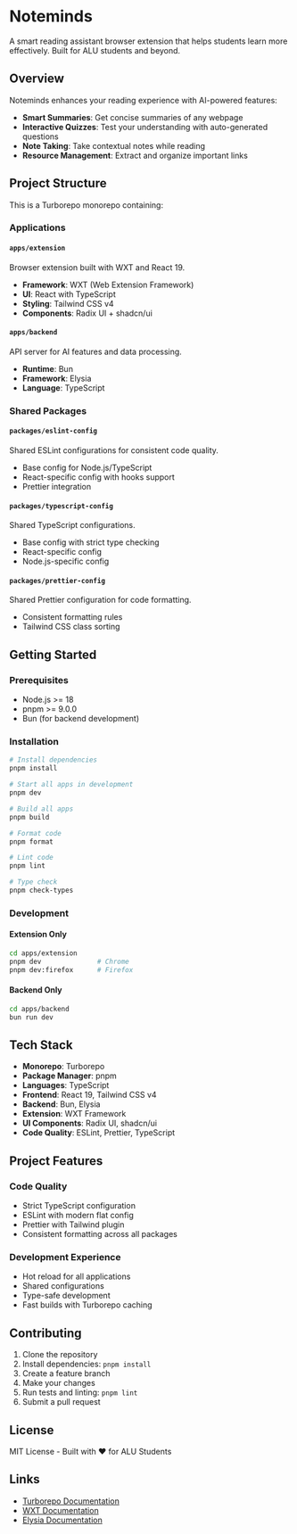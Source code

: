 # Noteminds

A smart reading assistant browser extension that helps students learn more effectively. Built for ALU students and beyond.

## Overview

Noteminds enhances your reading experience with AI-powered features:

- **Smart Summaries**: Get concise summaries of any webpage
- **Interactive Quizzes**: Test your understanding with auto-generated questions
- **Note Taking**: Take contextual notes while reading
- **Resource Management**: Extract and organize important links

## Project Structure

This is a Turborepo monorepo containing:

### Applications

#### `apps/extension`

Browser extension built with WXT and React 19.

- **Framework**: WXT (Web Extension Framework)
- **UI**: React with TypeScript
- **Styling**: Tailwind CSS v4
- **Components**: Radix UI + shadcn/ui

#### `apps/backend`

API server for AI features and data processing.

- **Runtime**: Bun
- **Framework**: Elysia
- **Language**: TypeScript

### Shared Packages

#### `packages/eslint-config`

Shared ESLint configurations for consistent code quality.

- Base config for Node.js/TypeScript
- React-specific config with hooks support
- Prettier integration

#### `packages/typescript-config`

Shared TypeScript configurations.

- Base config with strict type checking
- React-specific config
- Node.js-specific config

#### `packages/prettier-config`

Shared Prettier configuration for code formatting.

- Consistent formatting rules
- Tailwind CSS class sorting

## Getting Started

### Prerequisites

- Node.js >= 18
- pnpm >= 9.0.0
- Bun (for backend development)

### Installation

```bash
# Install dependencies
pnpm install

# Start all apps in development
pnpm dev

# Build all apps
pnpm build

# Format code
pnpm format

# Lint code
pnpm lint

# Type check
pnpm check-types
```

### Development

#### Extension Only

```bash
cd apps/extension
pnpm dev              # Chrome
pnpm dev:firefox      # Firefox
```

#### Backend Only

```bash
cd apps/backend
bun run dev
```

## Tech Stack

- **Monorepo**: Turborepo
- **Package Manager**: pnpm
- **Languages**: TypeScript
- **Frontend**: React 19, Tailwind CSS v4
- **Backend**: Bun, Elysia
- **Extension**: WXT Framework
- **UI Components**: Radix UI, shadcn/ui
- **Code Quality**: ESLint, Prettier, TypeScript

## Project Features

### Code Quality

- Strict TypeScript configuration
- ESLint with modern flat config
- Prettier with Tailwind plugin
- Consistent formatting across all packages

### Development Experience

- Hot reload for all applications
- Shared configurations
- Type-safe development
- Fast builds with Turborepo caching

## Contributing

1. Clone the repository
2. Install dependencies: `pnpm install`
3. Create a feature branch
4. Make your changes
5. Run tests and linting: `pnpm lint`
6. Submit a pull request

## License

MIT License - Built with ❤️ for ALU Students

## Links

- [Turborepo Documentation](https://turborepo.com/docs)
- [WXT Documentation](https://wxt.dev/)
- [Elysia Documentation](https://elysiajs.com/)
